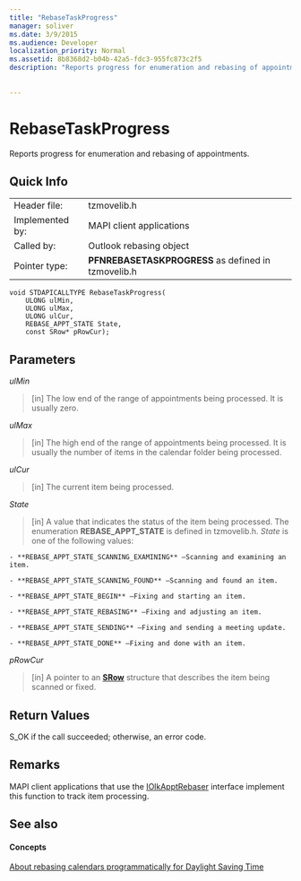```yaml
---
title: "RebaseTaskProgress"
manager: soliver
ms.date: 3/9/2015
ms.audience: Developer
localization_priority: Normal
ms.assetid: 8b8368d2-b04b-42a5-fdc3-955fc873c2f5
description: "Reports progress for enumeration and rebasing of appointments."
 
 
---
```


# RebaseTaskProgress

Reports progress for enumeration and rebasing of appointments.
  
## Quick Info

|||
|:-----|:-----|
|Header file:  <br/> |tzmovelib.h  <br/> |
|Implemented by:  <br/> |MAPI client applications  <br/> |
|Called by:  <br/> |Outlook rebasing object  <br/> |
|Pointer type:  <br/> |**PFNREBASETASKPROGRESS** as defined in tzmovelib.h  <br/> |
   
```
void STDAPICALLTYPE RebaseTaskProgress(  
    ULONG ulMin, 
    ULONG ulMax, 
    ULONG ulCur, 
    REBASE_APPT_STATE State, 
    const SRow* pRowCur); 

```

## Parameters

 _ulMin_
  
> [in] The low end of the range of appointments being processed. It is usually zero.
    
 _ulMax_
  
> [in] The high end of the range of appointments being processed. It is usually the number of items in the calendar folder being processed.
    
 _ulCur_
  
> [in] The current item being processed.
    
 _State_
  
> [in] A value that indicates the status of the item being processed. The enumeration **REBASE_APPT_STATE** is defined in tzmovelib.h.  _State_ is one of the following values: 
    
    - **REBASE_APPT_STATE_SCANNING_EXAMINING** —Scanning and examining an item. 
    
    - **REBASE_APPT_STATE_SCANNING_FOUND** —Scanning and found an item. 
    
    - **REBASE_APPT_STATE_BEGIN** —Fixing and starting an item. 
    
    - **REBASE_APPT_STATE_REBASING** —Fixing and adjusting an item. 
    
    - **REBASE_APPT_STATE_SENDING** —Fixing and sending a meeting update. 
    
    - **REBASE_APPT_STATE_DONE** —Fixing and done with an item. 
    
 _pRowCur_
  
> [in] A pointer to an **[SRow](http://msdn.microsoft.com/library/369c2d5c-8c2b-4314-9cb2-aaa89580aa2b%28Office.15%29.aspx)** structure that describes the item being scanned or fixed. 
    
## Return Values

S_OK if the call succeeded; otherwise, an error code.
  
## Remarks

MAPI client applications that use the [IOlkApptRebaser](iolkapptrebaser.md) interface implement this function to track item processing. 
  
## See also

#### Concepts

[About rebasing calendars programmatically for Daylight Saving Time](about-rebasing-calendars-programmatically-for-daylight-saving-time.md)

